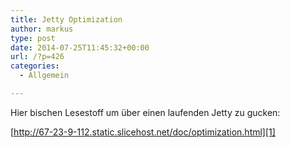 ```yaml
---
title: Jetty Optimization
author: markus
type: post
date: 2014-07-25T11:45:32+00:00
url: /?p=426
categories:
  - Allgemein

---
```

Hier bischen Lesestoff um über einen laufenden Jetty zu gucken:
  
[http://67-23-9-112.static.slicehost.net/doc/optimization.html][1]

 [1]: http://67-23-9-112.static.slicehost.net/doc/optimization.html "http://67-23-9-112.static.slicehost.net/doc/optimization.html"